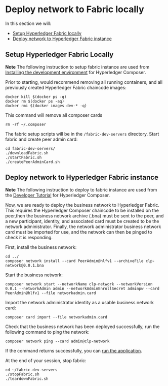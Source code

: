 # Deploy network to Fabric locally

In this section we will:
* [Setup Hyperledger Fabric locally](#setup-hyperledger-fabric-locally)
* [Deploy network to Hyperledger Fabric instance](#deploy-network-to-hyperledger-fabric-instance)

## Setup Hyperledger Fabric Locally

**Note** The following instruction to setup fabric instance are used from [Installing the development environment](https://hyperledger.github.io/composer/latest/tutorials/developer-tutorial) for Hyperledger Composer.


Prior to starting, would recommend removing all running containers, and all previously created Hyperledger Fabric chaincode images:

```none
docker kill $(docker ps -q)
docker rm $(docker ps -aq)
docker rmi $(docker images dev-* -q)
```

This command will remove all composer cards
```
rm -rf ~/.composer
```

The fabric setup scripts will be in the `/fabric-dev-servers` directory. Start fabric and create peer admin card:

```
cd fabric-dev-servers/
./downloadFabric.sh
./startFabric.sh
./createPeerAdminCard.sh
```

## Deploy network to Hyperledger Fabric instance

**Note** The following instruction to deploy to fabric instance are used from the [Developer Tutorial](https://hyperledger.github.io/composer/latest/tutorials/developer-tutorial) for Hyperledger Composer.


Now, we are ready to deploy the business network to Hyperledger Fabric. This requires the Hyperledger Composer chaincode to be installed on the peer,then the business network archive (.bna) must be sent to the peer, and a new participant, identity, and associated card must be created to be the network administrator. Finally, the network administrator business network card must be imported for use, and the network can then be pinged to check it is responding.

First, install the business network:

```
cd ../
composer network install --card PeerAdmin@hlfv1 --archiveFile clp-network@0.0.1.bna
```

Start the business network:

```
composer network start --networkName clp-network --networkVersion 0.0.1 --networkAdmin admin --networkAdminEnrollSecret adminpw --card PeerAdmin@hlfv1 --file networkadmin.card
```

Import the network administrator identity as a usable business network card:
```
composer card import --file networkadmin.card
```

Check that the business network has been deployed successfully, run the following command to ping the network:
```
composer network ping --card admin@clp-network
```

If the command returns successfully, you can [run the application](#5-run-application).


At the end of your session, stop fabric:

```
cd ~/fabric-dev-servers
./stopFabric.sh
./teardownFabric.sh
```
